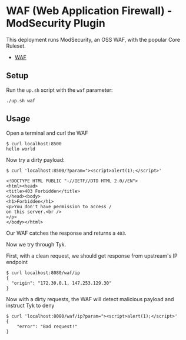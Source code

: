 # WAF (Web Application Firewall) - ModSecurity Plugin

 This deployment runs ModSecurity, an OSS WAF, with the popular Core Ruleset.

- [WAF](http://localhost:8500)

## Setup

Run the `up.sh` script with the `waf` parameter:

```
./up.sh waf
```

## Usage

Open a terminal and curl the WAF
```
$ curl localhost:8500
hello world
```

Now try a dirty payload:
```
$ curl 'localhost:8500/?param="><script>alert(1);</script>'

<!DOCTYPE HTML PUBLIC "-//IETF//DTD HTML 2.0//EN">
<html><head>
<title>403 Forbidden</title>
</head><body>
<h1>Forbidden</h1>
<p>You don't have permission to access /
on this server.<br />
</p>
</body></html>
```

Our WAF catches the response and returns a `403`.   

Now we try through Tyk.

First, with a clean request, we should get response from upstream's IP endpoint
```
$ curl localhost:8080/waf/ip
{
  "origin": "172.30.0.1, 147.253.129.30"
}
```

Now with a dirty requests, the WAF will detect malicious payload and instruct Tyk to deny
```
$ curl 'localhost:8080/waf/ip?param="><script>alert(1);</script>'
{
    "error": "Bad request!"
}
```
